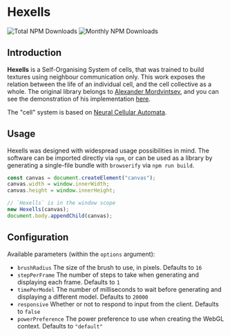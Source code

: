 # Hexells

![Total NPM Downloads](https://img.shields.io/npm/dt/hexells.svg?label=total%20downloads)
![Monthly NPM Downloads](https://img.shields.io/npm/dm/hexells?label=monthly%20downloads)

## Introduction

**Hexells** is a Self-Organising System of cells, that was trained to build textures using neighbour communication only. This work exposes the relation between the life of an individual cell, and the cell collective as a whole. The original library belongs to [Alexander Mordvintsev](https://twitter.com/zzznah), and you can see the demonstration of his implementation [here](https://znah.net/hexells/).

The "cell" system is based on [Neural Cellular Automata](https://distill.pub/selforg/2021/textures/).

## Usage

Hexells was designed with widespread usage possibilities in mind. The software can be imported directly via `npm`, or can be used as a library by generating a single-file bundle with `browserify` via `npm run build`.

```js
const canvas = document.createElement("canvas");
canvas.width = window.innerWidth;
canvas.height = window.innerHeight;

// `Hexells` is in the window scope
new Hexells(canvas);
document.body.appendChild(canvas);
```

## Configuration

Available parameters (within the `options` argument):

- `brushRadius` The size of the brush to use, in pixels. Defaults to `16`
- `stepPerFrame` The number of steps to take when generating and displaying each frame. Defaults to `1`
- `timePerModel` The number of milliseconds to wait before generating and displaying a different model. Defaults to `20000`
- `responsive` Whether or not to respond to input from the client. Defaults to `false`
- `powerPreference` The power preference to use when creating the WebGL context. Defaults to `"default"`
